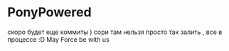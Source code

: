 # PonyPowered

скоро будет еще коммиты ) сори там нельзя просто так залить , все в процессе :D
May Force be with us 
